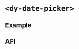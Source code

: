 # `<dy-date-picker>`

## Example

<gbp-example
  name="dy-date-picker"
  props='{"value": 1644475003294, "clearable": true, "@clear": "(evt) => evt.target.value = null", "@change": "(evt) => evt.target.value = evt.detail"}'
  src="https://jspm.dev/duoyun-ui/elements/date-picker"></gbp-example>

## API

<gbp-api src="/src/elements/date-picker.ts"></gbp-api>
